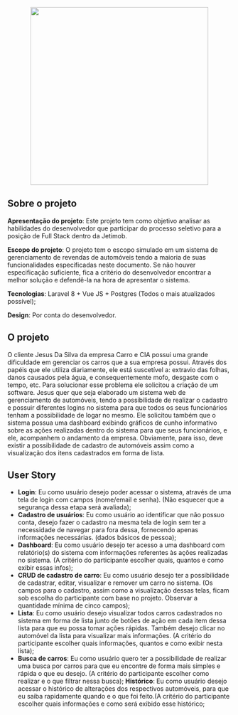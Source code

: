 <p align="center"><a href="https://laravel.com" target="_blank"><img src="https://raw.githubusercontent.com/laravel/art/master/logo-lockup/5%20SVG/2%20CMYK/1%20Full%20Color/laravel-logolockup-cmyk-red.svg" width="400"></a></p>

## Sobre o projeto

**Apresentação do projeto**: Este projeto tem como objetivo analisar as habilidades do desenvolvedor que participar do processo seletivo para a posição de Full Stack dentro da Jetimob.

**Escopo do projeto**: O projeto tem o escopo simulado em um sistema de gerenciamento de revendas de automóveis tendo a maioria de suas funcionalidades especificadas neste
documento. Se não houver especificação suficiente, fica a critério do desenvolvedor encontrar a melhor solução e defendê-la na hora de apresentar o sistema.

**Tecnologias**: Laravel 8 + Vue JS + Postgres (Todos o mais atualizados possível);

**Design**: Por conta do desenvolvedor.

## O projeto

   O cliente Jesus Da Silva da empresa Carro e CIA possui uma grande dificuldade em gerenciar os carros que a sua empresa possui. Através dos papéis que ele utiliza diariamente, ele está suscetível a: extravio das folhas, danos causados pela água, e consequentemente mofo, desgaste com o tempo, etc. Para solucionar esse problema ele solicitou a criação de um software.
   Jesus quer que seja elaborado um sistema web de gerenciamento de automóveis, tendo a possibilidade de realizar o cadastro e possuir diferentes logins no sistema para que todos os seus funcionários tenham a possibilidade de logar no mesmo. Ele solicitou também que o sistema possua uma dashboard exibindo gráficos de cunho informativo sobre as ações realizadas dentro do sistema para que seus funcionários, e ele, acompanhem o andamento da empresa. Obviamente, para isso, deve existir a possibilidade de cadastro de automóveis assim como a visualização dos itens cadastrados em forma de lista.

## User Story

- **Login**: Eu como usuário desejo poder acessar o sistema, através de uma tela de login com campos (nome/email e senha). (Não esquecer que a segurança dessa etapa será avaliada);
- **Cadastro de usuários**: Eu como usuário ao identificar que não possuo conta, desejo fazer o cadastro na mesma tela de login sem ter a necessidade de navegar para fora dessa, fornecendo apenas informações necessárias. (dados básicos de pessoa);
- **Dashboard**: Eu como usuário desejo ter acesso a uma dashboard com relatório(s) do sistema com informações referentes às ações realizadas no sistema. (A critério do participante escolher quais, quantos e como exibir essas infos);
- **CRUD de cadastro de carro**: Eu como usuário desejo ter a possibilidade de cadastrar, editar, visualizar e remover um carro no sistema. (Os campos para o cadastro, assim como a visualização dessas telas, ficam sob escolha do participante com base no projeto. Observar a quantidade mínima de cinco campos);
- **Lista**: Eu como usuário desejo visualizar todos carros cadastrados no sistema em forma de lista junto de botões de ação em cada item dessa lista para que eu possa tomar ações rápidas. Também desejo clicar no automóvel da lista para visualizar mais informações. (A critério do participante escolher quais informações, quantos e como exibir nesta lista);
- **Busca de carros**: Eu como usuário quero ter a possibilidade de realizar uma busca por carros para que eu encontre de forma mais simples e rápida o que eu desejo. (A critério do participante escolher como realizar e o que filtrar nessa busca);
**Histórico**: Eu como usuário desejo acessar o histórico de alterações dos respectivos automóveis, para que eu saiba rapidamente quando e o que foi feito.(A critério do participante escolher quais informações e como será exibido esse histórico;
